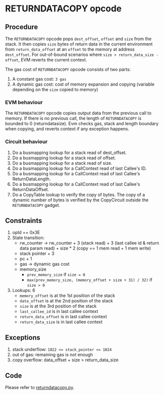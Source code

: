 # RETURNDATACOPY opcode

## Procedure

The `RETURNDATACOPY` opcode pops `dest_offset`, `offset` and `size` from the stack.
It then copies `size` bytes of return data in the current environment from `return_data_offset` at an `offset` to the memory at address `dest_offset`. For out-of-bound scenarios where `size > return_data_size - offset`, EVM reverts the current context.

The gas cost of `RETURNDATACOPY` opcode consists of two parts:

1. A constant gas cost: `3 gas`
2. A dynamic gas cost: cost of memory expansion and copying (variable depending on the `size` copied to memory)

### EVM behaviour

The `RETURNDATACOPY` opcode copies output data from the previous call to memory. If there is no previous call, the length of `RETURNDATACOPY` is bounded to 0 (returndatasize). Evm checks gas, stack and length boundary when copying, and reverts context if any exception happens.

### Circuit behaviour

1. Do a busmapping lookup for a stack read of dest_offset.
2. Do a busmapping lookup for a stack read of offset.
3. Do a busmapping lookup for a stack read of size.
4. Do a busmapping lookup for a CallContext read of last Callee's ID.
5. Do a busmapping lookup for a CallContext read of last Callee's ReturnDataLength.
6. Do a busmapping lookup for a CallContext read of last Callee's ReturnDataOffset.
7. Do a CopyTable lookup to verify the copy of bytes. The copy of a dynamic number of bytes is verified by the CopyCircuit outside the `RETURNDATACOPY` gadget.

## Constraints

1. opId == 0x3E
2. State transition:
   - rw_counter -> rw_counter + 3 (stack read) + 3 (last callee id & return data param read) + size * 2 (copy == 1 mem read + 1 mem write)
   - stack pointer + 3
   - pc + 1
   - gas -> dynamic gas cost
   - memory_size
     - `prev_memory_size` if `size = 0`
     - `max(prev_memory_size, (memory_offset + size + 31) / 32)` if `size > 0`
3. Lookups: 6
   - `memory_offset` is at the 1st position of the stack
   - `data_offset` is at the 2nd position of the stack
   - `size` is at the 3rd position of the stack
   - `last_callee_id` is in last callee context
   - `return_data_offset` is in last callee context
   - `return_data_size` is in last callee context

## Exceptions

1. stack underflow: `1022 <= stack_pointer <= 1024`
2. out of gas: remaining gas is not enough
3. copy overflow: data_offset + size > return_data_size

## Code

Please refer to [returndatacopy.py](src/zkevm_specs/evm/execution/returndatacopy.py).
